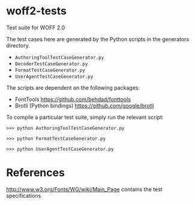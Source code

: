 woff2-tests
===========

Test suite for WOFF 2.0

The test cases here are generated by the Python scripts in the generators directory.

* `AuthoringToolTestCaseGenerator.py`
* `DecoderTestCaseGenerator.py`
* `FormatTestCaseGenerator.py`
* `UserAgentTestCaseGenerator.py`

The scripts are dependent on the following packages:

* FontTools https://github.com/behdad/fonttools
* Brotli (Python bindings) https://github.com/google/brotli

To compile a particular test suite, simply run the relevant script:

    >>> python AuthoringToolTestCaseGenerator.py

    >>> python FormatTestCaseGenerator.py

    >>> python UserAgentTestCaseGenerator.py

# References
http://www.w3.org/Fonts/WG/wiki/Main_Page contains the test specifications
